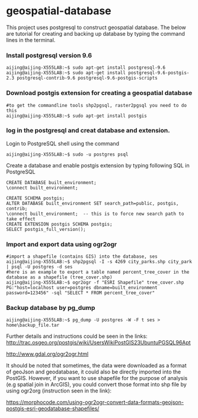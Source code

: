 # geospatial-database
This project uses postgresql to construct geospatial database. The below are tutorial for creating and backing up database by typing the command lines in the terminal.
### Install postgresql version 9.6
```console
aijing@aijing-X555LAB:~$ sudo apt-get install postgresql-9.6
aijing@aijing-X555LAB:~$ sudo apt-get install postgresql-9.6-postgis-2.3 postgresql-contrib-9.6 postgresql-9.6-postgis-scripts

```

### Download postgis extension for creating a geospatial database
```console
#to get the commandline tools shp2pgsql, raster2pgsql you need to do this
aijing@aijing-X555LAB:~$ sudo apt-get install postgis
```
### log in the postgresql and creat database and extension.
Login to PostgreSQL shell using the command
```console
aijing@aijing-X555LAB:~$ sudo -u postgres psql
```
Create a database and enable postgis extension by typing following SQL in PostgreSQL
```console
CREATE DATABASE built_environment;
\connect built_environment;

CREATE SCHEMA postgis;
ALTER DATABASE built_environment SET search_path=public, postgis, contrib;
\connect built_environment;  -- this is to force new search path to take effect
CREATE EXTENSION postgis SCHEMA postgis;
SELECT postgis_full_version();
```

### Import and export data using ogr2ogr
```console
#import a shapefile (contains GIS) into the database, ses
aijing@aijing-X555LAB:~$ shp2pgsql -I -s 4269 city_parks.shp city_park | psql -U postgres -d ses
#here is an example to export a table named percent_tree_cover in the database as a shapefile (tree_cover.shp)
aijing@aijing-X555LAB:~$ ogr2ogr -f "ESRI Shapefile" tree_cover.shp PG:"host=localhost user=postgres dbname=built_environment password=123456" -sql "SELECT * FROM percent_tree_cover"
```

### Backup database by pg_dump
```console
aijing@aijing-X555LAB:~$ pg_dump -U postgres -W -F t ses > home\backup_file.tar
```

Further details and instructions could be seen in the links:
http://trac.osgeo.org/postgis/wiki/UsersWikiPostGIS23UbuntuPGSQL96Apt

http://www.gdal.org/ogr2ogr.html

It should be noted that sometimes, the data were downloaded as a format of geoJson and geodatabase, it could also be directly imported into the PostGIS. However, if you want to use shapefile for the purpose of analysis (e.g spatial join in ArcGIS), you could convert those format into shp file by using ogr2org (instruction seen in the link):

https://morphocode.com/using-ogr2ogr-convert-data-formats-geojson-postgis-esri-geodatabase-shapefiles/
